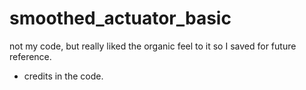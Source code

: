 # smoothed_actuator_basic

not my code, but really liked the organic feel to it so I saved for future reference.


- credits in the code. 